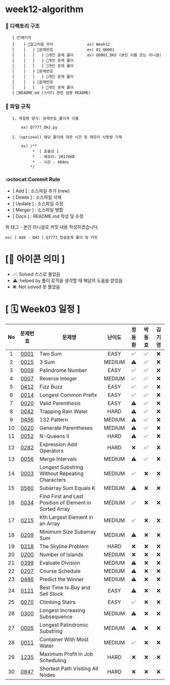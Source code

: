 # week12-algorithm

### **📌 디렉토리 구조**

       ├ 📦패키지
       ⎮    ├ 📁알고리즘 주차               ex) Week12
       ⎮    ⎮   ├ 📁문제번호               ex) 01_Q0001
       ⎮    ⎮   ⎮   ├︎ 📃개인 문제 풀이      ex) Q0001_DHJ (본인 이름 또는 이니셜)
       ⎮    ⎮   ⎮   ├︎ 📃개인 문제 풀이
       ⎮    ⎮   ⎮   ├ 📃개인 문제 풀이
       ⎮    ⎮   ├ 📁문제번호  
       ⎮    ⎮   ⎮   ├︎ 📃개인 문제 풀이
       ⎮    ⎮   ├ 📁문제번호
       ⎮    ⎮   ⎮   ├ 📃개인 문제 풀이
       ├ 📝README.md (스터디 관련 설명 README)

### **📌 파일 규칙**

       1. 파일명 양식: 문제번호_풀이자 이름
   
           ex) Q7777_DHJ.py

       2. (optional)_해당 풀이에 대한 시간 및 메모리 사용량 기재
           
           ex) /**
                *  [ 효율성 ]
                *  - 메모리: 20176KB
                *  - 시간 : 404ms
               */

### **:octocat:Commit Rule** ###

- [ Add ]    : 소스파일 추가 (new)
- [ Delete ] : 소스파일 삭제
- [ Update ] : 소스파일 수정
- [ Merger ] : 소스파일 병합
- [ Docs ]   : README.md 작성 및 수정

위 태그 - 본인 이니셜로 커밋 내용 작성하겠습니다.

    ex) [ Add - DHJ ] Q7777_정글문제 풀이 및 커밋

# **[📌 아이콘 의미 ]**

- ✅: Solved 스스로 풀었음
- ⚠️: helped by 풀이 로직을 생각할 때 해답의 도움을 받았음
- ❌: Not solved 못 풀었음

# **[ 🗓 Week03 일정 ]**

|No|문제번호|문제명|난이도|정동환|박동호|김기영
|:-:|:-----:|-------|:-----:|:-----:|:-----:|:-----:|
|1|[0001](https://leetcode.com/problems/two-sum/) |Two Sum|EASY|✅|✅|❌|
|2|[0015](https://leetcode.com/problems/3sum/) |3 Sum|MEDIUM|⚠️|✅|❌|
|3|[0009](https://leetcode.com/problems/palindrome-number/) |Palindrome Number|EASY|✅|✅|❌|
|4|[0007](https://leetcode.com/problems/reverse-integer/) |Reverse Integer|MEDIUM|✅|✅|❌|
|5|[0412](https://leetcode.com/problems/fizz-buzz/) |Fizz Buzz|EASY|✅|✅|❌|
|6|[0014](https://leetcode.com/problems/longest-common-prefix/) |Longest Common Prefix|EASY|✅|✅|❌|
|7|[0020](https://leetcode.com/problems/valid-parentheses/description/) |Valid Parenthesis|EASY|⚠️|✅|❌|
|8|[0042](https://leetcode.com/problems/trapping-rain-water/) |Trapping Rain Water|HARD|⚠️|✅|❌|
|9|[0456](https://leetcode.com/problems/132-pattern/) |132 Pattern|MEDIUM|⚠️|✅|❌|
|10|[0020](https://leetcode.com/problems/generate-parentheses/) |Generate Parentheses|MEDIUM|⚠️|✅|❌|
|11|[0052](https://leetcode.com/problems/n-queens-ii/) |N-Queens II|HARD|⚠️|✅|❌|
|12|[0282](https://leetcode.com/problems/expression-add-operators/) |Expression Add Operators|HARD|❌|✅|❌|
|13|[0056](https://leetcode.com/problems/merge-intervals/) |Merge Intervals|MEDIUM|⚠️|✅|❌|
|14|[0003](https://leetcode.com/problems/longest-substring-without-repeating-characters/) |Longest Substring Without Repeating Characters|MEDIUM|✅|❌|❌|
|15|[0560](https://leetcode.com/problems/subarray-sum-equals-k/) |Subarray Sum Equals K|MEDIUM|⚠️|❌|❌|
|16|[0034](https://leetcode.com/problems/find-first-and-last-position-of-element-in-sorted-array/) |Find First and Last Position of Element in Sorted Array|MEDIUM|✅|❌|❌|
|17|[0215](https://leetcode.com/problems/kth-largest-element-in-an-array/) |Kth Largest Element in an Array|MEDIUM|✅|❌|❌|
|18|[0209](https://leetcode.com/problems/minimum-size-subarray-sum/) |Minimum Size Subarray Sum|MEDIUM|⚠️|❌|❌|
|19|[0218](https://leetcode.com/problems/the-skyline-problem/description/) |The Skyline Problem|HARD|❌|❌|❌|
|20|[0200](https://leetcode.com/problems/number-of-islands/) |Number of Islands|MEDIUM|❌|❌|❌|
|21|[0399](https://leetcode.com/problems/evaluate-division/) |Evaluate Division|MEDIUM|⚠️|❌|❌|
|22|[0207](https://leetcode.com/problems/course-schedule/) |Course Schedule|MEDIUM|⚠️|❌|❌|
|23|[0486](https://leetcode.com/problems/predict-the-winner/) |Predict the Winner|MEDIUM|⚠️|❌|❌|
|24|[0121](https://leetcode.com/problems/best-time-to-buy-and-sell-stock/) |Best Time to Buy and Sell Stock|EASY|⚠️|❌|❌|
|25|[0070](https://leetcode.com/problems/climbing-stairs/) |Climbing Stairs|EASY|✅|❌|❌|
|26|[0300](https://leetcode.com/problems/longest-increasing-subsequence/) |Longest Increasing Subsequence|MEDIUM|⚠️|❌|❌|
|27|[0005](https://leetcode.com/problems/longest-palindromic-substring/) |Longest Palindromic Substring|MEDIUM|⚠️|❌|❌|
|28|[0011](https://leetcode.com/problems/container-with-most-water/) |Container With Most Water|MEDIUM|✅|❌|❌|
|29|[1235](https://leetcode.com/problems/maximum-profit-in-job-scheduling/) |Maximum Profit in Job Scheduling|HARD|❌|❌|❌|
|30|[0847](https://leetcode.com/problems/shortest-path-visiting-all-nodes/) |Shortest Path Visiting All Nodes|HARD|❌|❌|❌|
